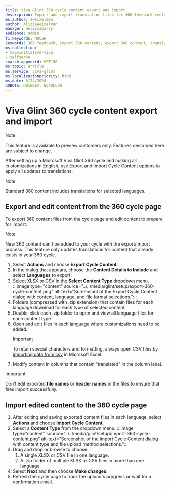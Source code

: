 ```yaml
---
title: Viva Glint 360 cycle content export and import
description: Export and import translation files for 360 feedback cycles.
ms.author: aweixelman
author: AliciaWeixelman
manager: melissabarry
audience: admin
f1.keywords: NOCSH
keywords: 360 feedback, import 360 content, export 360 content, translations
ms.collection:  
- m365initiative-viva
- selfserve 
search.appverid: MET150 
ms.topic: article
ms.service: viva-glint
ms.localizationpriority: high
ms.date: 5/24/2024
ROBOTS: NOINDEX, NOFOLLOW
---
```


# Viva Glint 360 cycle content export and import

> [!NOTE]
> This feature is available to preview customers only. Features described here are subject to change.

After setting up a Microsoft Viva Glint 360 cycle and making all customizations in English, use Export and Import Cycle Content options to apply all updates to translations.

> [!NOTE]
> Standard 360 content includes translations for selected languages.

## Export and edit content from the 360 cycle page

To export 360 content files from the cycle page and edit content to prepare for import:

> [!NOTE]
> New 360 content can't be added to your cycle with the export/import process. This feature only updates translations for content that already exists in your 360 cycle.

1. Select **Actions** and choose **Export Cycle Content**.
1. In the dialog that appears, choose the **Content Details to Include** and select **Languages** to export.
1. Select XLSX or CSV in the **Select Content Type** dropdown menu.
   :::image type="content" source="../../media/glint/setup/export-360-cycle-content.png" alt-text="Screenshot of the Export Cycle Content dialog with content, language, and file format selections.":::
1. Folders (compressed with .zip extension) that contain files for each language download for each type of selected content
1. Double-click each .zip folder to open and view all language files for each content type.
2. Open and edit files in each language where customizations need to be added.
   > [!IMPORTANT]
   > To retain special characters and formatting, always open CSV files by [importing data from csv](https://support.microsoft.com/en-us/office/import-data-from-a-csv-html-or-text-file-b62efe49-4d5b-4429-b788-e1211b5e90f6) in Microsoft Excel.
1. Modify content in columns that contain "translated" in the column label.

> [!IMPORTANT]
> Don’t edit exported **file names** or **header names** in the files to ensure that files import successfully.

## Import edited content to the 360 cycle page

1. After editing and saving exported content files in each language, select **Actions** and choose **Import Cycle Content**.
2. Select a **Content Type** from the dropdown menu.
   :::image type="content" source="../../media/glint/setup/import-360-cycle-content.png" alt-text="Screenshot of the Import Cycle Content dialog with content type and file upload method selections.":::
4. Drag and drop or browse to choose:
   1. A single XLSX or CSV file in one language.
   2. A .zip folder of multiple XLSX or CSV files in more than one language.
5. Select **Next** and then choose **Make changes**.
6. Refresh the cycle page to track the upload's progress or wait for a confirmation email.
